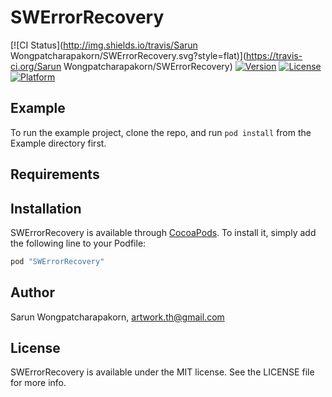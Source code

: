 # SWErrorRecovery

[![CI Status](http://img.shields.io/travis/Sarun Wongpatcharapakorn/SWErrorRecovery.svg?style=flat)](https://travis-ci.org/Sarun Wongpatcharapakorn/SWErrorRecovery)
[![Version](https://img.shields.io/cocoapods/v/SWErrorRecovery.svg?style=flat)](http://cocoapods.org/pods/SWErrorRecovery)
[![License](https://img.shields.io/cocoapods/l/SWErrorRecovery.svg?style=flat)](http://cocoapods.org/pods/SWErrorRecovery)
[![Platform](https://img.shields.io/cocoapods/p/SWErrorRecovery.svg?style=flat)](http://cocoapods.org/pods/SWErrorRecovery)

## Example

To run the example project, clone the repo, and run `pod install` from the Example directory first.

## Requirements

## Installation

SWErrorRecovery is available through [CocoaPods](http://cocoapods.org). To install
it, simply add the following line to your Podfile:

```ruby
pod "SWErrorRecovery"
```

## Author

Sarun Wongpatcharapakorn, artwork.th@gmail.com

## License

SWErrorRecovery is available under the MIT license. See the LICENSE file for more info.

